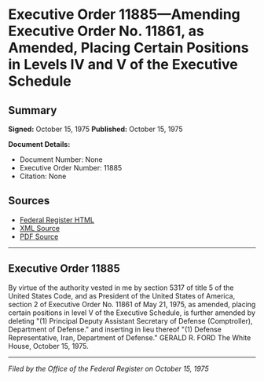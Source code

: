 # Executive Order 11885—Amending Executive Order No. 11861, as Amended, Placing Certain Positions in Levels IV and V of the Executive Schedule

## Summary

**Signed:** October 15, 1975
**Published:** October 15, 1975

**Document Details:**
- Document Number: None
- Executive Order Number: 11885
- Citation: None

## Sources
- [Federal Register HTML](https://www.presidency.ucsb.edu/documents/executive-order-11885-amending-executive-order-no-11861-amended-placing-certain-positions)
- [XML Source](None)
- [PDF Source](None)

---

## Executive Order 11885

By virtue of the authority vested in me by section 5317 of title 5 of the United States Code, and as President of the United States of America, section 2 of Executive Order No. 11861 of May 21, 1975, as amended, placing certain positions in level V of the Executive Schedule, is further amended by deleting "(1) Principal Deputy Assistant Secretary of Defense (Comptroller), Department of Defense." and inserting in lieu thereof "(1) Defense Representative, Iran, Department of Defense."
GERALD R. FORD
The White House,
October 15, 1975.

---

*Filed by the Office of the Federal Register on October 15, 1975*
